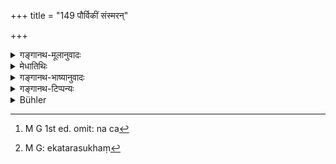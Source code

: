 +++
title = "149 पौर्विकीं संस्मरन्"

+++

<details><summary>गङ्गानथ-मूलानुवादः</summary>

Recollecting his former births, the twice-born person continues to study the Veda; and by his continuous study of the Veda, he obtains absolute, endless bliss.—(149)
</details>

<details><summary>मेधातिथिः</summary>

[^२१७]:
     M G: ānantyaṃ

<u>ननु</u> चेष्टफलकामः सर्वं समीहते । न च[^२१८] जन्मान्तरानुस्मरणम् एकान्तसुखं[^२१९] येन फलत्वेन वेदाभ्यासादिचतुष्टयस्य वर्ण्यते । तत आह **पौर्विकीं जातिं स्मरन् ब्रह्म** वेद **अभ्यस्यते** तत्र श्रद्धावान् भवति । "ईदृशो **ब्रह्माभ्यासो** येन जन्मान्तरं स्मर्यते" इति । स्मरन् पुनस् तदभ्यासे वर्तते । तस्माच् चानेकजन्माभ्यस्ताद् अनन्तरं ब्रह्मप्राप्तिलक्षणं सुखम् । **अजस्रम्** अपुनरावृत्तिम् **अश्नुते** प्राप्नोति । **अनन्त**शब्देन सुखविशेष उपलक्ष्यते, असाधना परितृप्तिर् आत्मनः । तस्य्**आजस्र**पदेन शाश्वतं प्रतिपाद्यते । तादृशं सुखं प्राप्यते, न चैतत् क्षीयते । 


[^२१९]:
     M G: ekatarasukhaṃ


[^२१८]:
     M G 1st ed. omit: na ca

- समानार्थाव् अप्य् अपुनरुक्तौ । यथा "वृत्तकं वहतः पुरीषम्" इति, वृत्तकम् उदकं पुरीषं च । तत्रैको रूढो ऽपरः क्रियाशब्दः । पुरीषं पूरणसमर्थं वृत्तकम् उदकम् ॥ ४.१४९ ॥
</details>

<details><summary>गङ्गानथ-भाष्यानुवादः</summary>

“Every man undertakes an action only when he desires to accomplish thereby something desirable. The recollection of former births, however, cannot be entirely pleasant. Why then is this described as the result following Vedic Study and the other three acts?”

In view of this question, the Author says—‘*Recollecting his former births, he continues to study the Veda*,’ *i.e*., he acquires faith in it; the idea being—‘Vedic study is such a good thing that it has enabled me to remember my other births.’ Hence, recollecting his other births, he again betakes himself to that study; and from this continuous Vedic study extending over several lives, ‘*he obtains*’—acquires—‘*bliss*’—in the form of the ‘attainment of Brahman’:—‘*absolute*’—*i.e*., without the chance of returning. The term ‘*endless*’ indicates a particular kind of bliss,—the self-sufficient complete satisfaction of the Soul; and the eternal character of this bliss is what is expressed by the term ‘*ajasram*,’ ‘*absolute*;’ the meaning being that ‘such and such a bliss is attained, and it never perishes.’ Though the two terms (‘absolute’ and endless’) are synonymous, yet they are not entirely tautological. Just as, in the case of the expression, ‘*vṛttakam vahataḥ purīṣam*,’ or ‘*vṛttakam udakam purīṣam*,’—where one (the term ‘*vṛttakam*’) is the conventional and the other (‘*purīṣam*’) the literal or etymological name of the thing; ‘*purīṣam*’ denotes, literally, *that which fills*, so that this latter stands for the *soli* *d*, and the former for the
*liquid*, ordure.—(149)
</details>

<details><summary>गङ्गानथ-टिप्पन्यः</summary>

This verse is quoted in *Aparārka* (p. 229);—and in *Vīramitrodaya* (Āhnika, p. 320), which explains ‘*Brahma*’ as ‘Veda,’—and ‘*anantam*’ as ‘to be enjoyed for a long time.’
</details>

<details><summary>Bühler</summary>

149	He who, recollecting his former existences, again recites the Veda, gains endless bliss by the continual study of the Veda.
</details>
